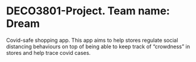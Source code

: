 # DECO3801-Project. Team name: Dream
Covid-safe shopping app. This app aims to help stores regulate social distancing behaviours on top of being able to keep track of “crowdness” in stores and help trace covid cases. 
